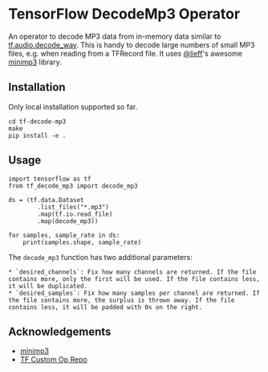 # TensorFlow DecodeMp3 Operator

An operator to decode MP3 data from in-memory data similar to [tf.audio.decode_wav](https://www.tensorflow.org/api_docs/python/tf/audio/decode_wav).
This is handy to decode large numbers of small MP3 files, e.g. when reading from a TFRecord file.
It uses [@lieff](https://github.com/lieff)'s awesome [minimp3](https://github.com/lieff/minimp3) library.

## Installation

Only local installation supported so far.

	cd tf-decode-mp3
	make
	pip install -e .

## Usage

	import tensorflow as tf
	from tf_decode_mp3 import decode_mp3

	ds = (tf.data.Dataset
	        .list_files("*.mp3")
	        .map(tf.io.read_file)
	        .map(decode_mp3))

	for samples, sample_rate in ds:
	    print(samples.shape, sample_rate)


The `decode_mp3` function has two additional parameters:

	* `desired_channels`: Fix how many channels are returned. If the file contains more, only the first will be used. If the file contains less, it will be duplicated.
	* `desired_samples`: Fix how many samples per channel are returned. If the file contains more, the surplus is thrown away. If the file contains less, it will be padded with 0s on the right.


## Acknowledgements

* [minimp3](https://github.com/lieff/minimp3)
* [TF Custom Op Repo](https://github.com/tensorflow/custom-op)
